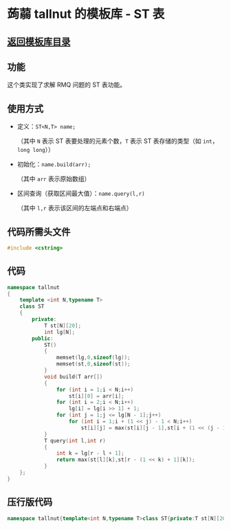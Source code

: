 # 蒟蒻 tallnut 的模板库 - ST 表

## [返回模板库目录](https://tallnutliu.github.io/My-Blog/2025/02/15/My-Templates-(Chinese-version).html)

## 功能
这个类实现了求解 RMQ 问题的 ST 表功能。

## 使用方式
- 定义：`ST<N,T> name;`
  
  （其中 `N` 表示 ST 表要处理的元素个数，`T` 表示 ST 表存储的类型（如 `int`，`long long`））
  
- 初始化：`name.build(arr);`
  
  （其中 `arr` 表示原始数组）
  
- 区间查询（获取区间最大值）：`name.query(l,r)`
  
  （其中 `l,r` 表示该区间的左端点和右端点）

## 代码所需头文件
```cpp
#include <cstring>
```

## 代码
```cpp
namespace tallnut
{
    template <int N,typename T>
    class ST
    {
        private:
            T st[N][20];
            int lg[N];
        public:
            ST()
            {
                memset(lg,0,sizeof(lg));
                memset(st,0,sizeof(st));
            }
            void build(T arr[])
            {
                for (int i = 1;i < N;i++)
                    st[i][0] = arr[i];
                for (int i = 2;i < N;i++)
                    lg[i] = lg[i >> 1] + 1;
                for (int j = 1;j <= lg[N - 1];j++)
                    for (int i = 1;i + (1 << j) - 1 < N;i++)
                        st[i][j] = max(st[i][j - 1],st[i + (1 << (j - 1))][j - 1]);
            }
            T query(int l,int r)
            {
                int k = lg[r - l + 1];
                return max(st[l][k],st[r - (1 << k) + 1][k]);
            }
    };
}
```

## 压行版代码
```cpp
namespace tallnut{template<int N,typename T>class ST{private:T st[N][20];int lg[N];public:ST(){memset(lg,0,sizeof(lg));memset(st,0,sizeof(st));}void build(T arr[]){for(int i=1;i<N;i++)st[i][0]=arr[i];for(int i=2;i<N;i++)lg[i]=lg[i>>1]+1;for(int j=1;j<=lg[N-1];j++)for(int i=1;i+(1<<j)-1<N;i++)st[i][j]=max(st[i][j-1],st[i+(1<<(j-1))][j-1]);}T query(int l,int r){int k=lg[r-l+1];return max(st[l][k],st[r-(1<<k)+1][k]);}};}
```
